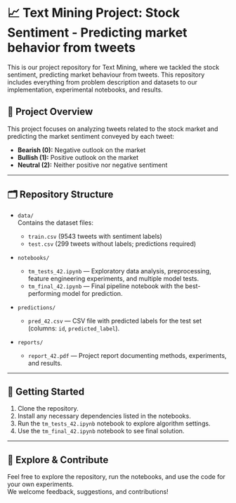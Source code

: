 # 📈 Text Mining Project: Stock Sentiment - Predicting market behavior from tweets
This is our project repository for Text Mining, where we tackled the stock sentiment, predicting market behaviour from tweets. This repository includes everything from problem description and datasets to our implementation, experimental notebooks, and results.

## 🎯 Project Overview  
This project focuses on analyzing tweets related to the stock market and predicting the market sentiment conveyed by each tweet:  
- **Bearish (0):** Negative outlook on the market  
- **Bullish (1):** Positive outlook on the market  
- **Neutral (2):** Neither positive nor negative sentiment  

---

## 🗂 Repository Structure  

- `data/`  
  Contains the dataset files:  
  - `train.csv` (9543 tweets with sentiment labels)  
  - `test.csv` (299 tweets without labels; predictions required)  

- `notebooks/`  
  - `tm_tests_42.ipynb` — Exploratory data analysis, preprocessing, feature engineering experiments, and multiple model tests.  
  - `tm_final_42.ipynb` — Final pipeline notebook with the best-performing model for prediction.

- `predictions/`  
  - `pred_42.csv` — CSV file with predicted labels for the test set (columns: `id`, `predicted_label`).

- `reports/`  
  - `report_42.pdf` — Project report documenting methods, experiments, and results.

---

## 🚀 Getting Started

1. Clone the repository.
2. Install any necessary dependencies listed in the notebooks.
3. Run the `tm_tests_42.ipynb` notebook to explore algorithm settings.
4. Use the `tm_final_42.ipynb` notebook to see final solution.

---

## 📂 Explore & Contribute

Feel free to explore the repository, run the notebooks, and use the code for your own experiments.  
We welcome feedback, suggestions, and contributions!